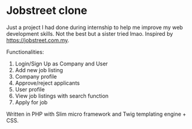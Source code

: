 # Jobstreet clone
Just a project I had done during internship to help me improve my web development skills. Not the best but a sister tried lmao.
Inspired by https://jobstreet.com.my.

Functionalities:

1. Login/Sign Up as Company and User
2. Add new job listing
3. Company profile
4. Approve/reject applicants
5. User profile
6. View job listings with search function
7. Apply for job 

Written in PHP with Slim micro framework and Twig templating engine + CSS.
